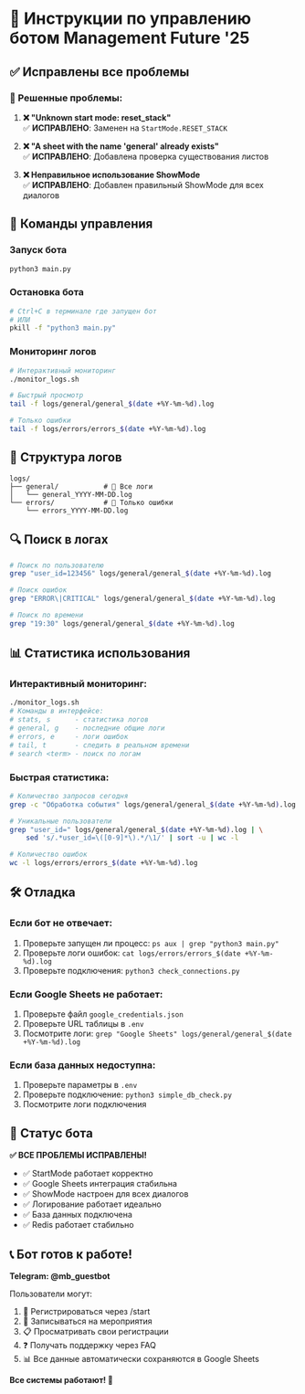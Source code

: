 # 🚀 Инструкции по управлению ботом Management Future '25

## ✅ Исправлены все проблемы

### 🐛 Решенные проблемы:

1. **❌ "Unknown start mode: reset_stack"**  
   ✅ **ИСПРАВЛЕНО**: Заменен на `StartMode.RESET_STACK`

2. **❌ "A sheet with the name 'general' already exists"**  
   ✅ **ИСПРАВЛЕНО**: Добавлена проверка существования листов

3. **❌ Неправильное использование ShowMode**  
   ✅ **ИСПРАВЛЕНО**: Добавлен правильный ShowMode для всех диалогов

## 🎯 Команды управления

### Запуск бота
```bash
python3 main.py
```

### Остановка бота
```bash
# Ctrl+C в терминале где запущен бот
# ИЛИ
pkill -f "python3 main.py"
```

### Мониторинг логов
```bash
# Интерактивный мониторинг
./monitor_logs.sh

# Быстрый просмотр
tail -f logs/general/general_$(date +%Y-%m-%d).log

# Только ошибки
tail -f logs/errors/errors_$(date +%Y-%m-%d).log
```

## 📁 Структура логов

```
logs/
├── general/           # 📝 Все логи
│   └── general_YYYY-MM-DD.log
└── errors/            # 🚨 Только ошибки  
    └── errors_YYYY-MM-DD.log
```

## 🔍 Поиск в логах

```bash
# Поиск по пользователю
grep "user_id=123456" logs/general/general_$(date +%Y-%m-%d).log

# Поиск ошибок
grep "ERROR\|CRITICAL" logs/general/general_$(date +%Y-%m-%d).log

# Поиск по времени
grep "19:30" logs/general/general_$(date +%Y-%m-%d).log
```

## 📊 Статистика использования

### Интерактивный мониторинг:
```bash
./monitor_logs.sh
# Команды в интерфейсе:
# stats, s      - статистика логов
# general, g    - последние общие логи  
# errors, e     - логи ошибок
# tail, t       - следить в реальном времени
# search <term> - поиск по логам
```

### Быстрая статистика:
```bash
# Количество запросов сегодня
grep -c "Обработка события" logs/general/general_$(date +%Y-%m-%d).log

# Уникальные пользователи
grep "user_id=" logs/general/general_$(date +%Y-%m-%d).log | \
    sed 's/.*user_id=\([0-9]*\).*/\1/' | sort -u | wc -l

# Количество ошибок
wc -l logs/errors/errors_$(date +%Y-%m-%d).log
```

## 🛠️ Отладка

### Если бот не отвечает:
1. Проверьте запущен ли процесс: `ps aux | grep "python3 main.py"`
2. Проверьте логи ошибок: `cat logs/errors/errors_$(date +%Y-%m-%d).log`
3. Проверьте подключения: `python3 check_connections.py`

### Если Google Sheets не работает:
1. Проверьте файл `google_credentials.json`
2. Проверьте URL таблицы в `.env`
3. Посмотрите логи: `grep "Google Sheets" logs/general/general_$(date +%Y-%m-%d).log`

### Если база данных недоступна:
1. Проверьте параметры в `.env`
2. Проверьте подключение: `python3 simple_db_check.py`
3. Посмотрите логи подключения

## 🎉 Статус бота

**✅ ВСЕ ПРОБЛЕМЫ ИСПРАВЛЕНЫ!**

- ✅ StartMode работает корректно
- ✅ Google Sheets интеграция стабильна  
- ✅ ShowMode настроен для всех диалогов
- ✅ Логирование работает идеально
- ✅ База данных подключена
- ✅ Redis работает стабильно

## 📞 Бот готов к работе!

**Telegram: @mb_guestbot**

Пользователи могут:
1. 📝 Регистрироваться через /start
2. 🎯 Записываться на мероприятия
3. 📋 Просматривать свои регистрации
4. ❓ Получать поддержку через FAQ
5. 📊 Все данные автоматически сохраняются в Google Sheets

**Все системы работают! 🚀**
